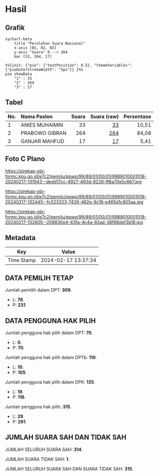 # Hasil

## Grafik

```mermaid
xychart-beta
    title "Perolehan Suara Nasional"
    x-axis [01, 02, 03]
    y-axis "Suara" 0 --> 264
    bar [33, 264, 17]
```

```mermaid
%%{init: {"pie": {"textPosition": 0.5}, "themeVariables": {"pieOuterStrokeWidth": "5px"}} }%%
pie showData
    "1" : 33
    "2" : 264
    "3" : 17
```

## Tabel

| No. | Nama Paslon    | Suara | Suara (raw) | Persentase |
|:--- |:-------------- | -----:| -----------:| ----------:|
| 1   | ANIES MUHAIMIN | 33    | [33][p-1]   | 10,51      |
| 2   | PRABOWO GIBRAN | 264   | [264][p-2]  | 84,08      |
| 3   | GANJAR MAHFUD  | 17    | [17][p-3]   | 5,41       |


[p-1]: https://github.com/gigit-pemilu/pemilu-2024/blob/main/pilpres/hitung-suara/sub/99-luar-negeri/sub/89-penang-malaysia/sub/01-penang-malaysia/sub/0001-penang-malaysia/sub/018-ksk-003/sub/paslon-1.txt
[p-2]: https://github.com/gigit-pemilu/pemilu-2024/blob/main/pilpres/hitung-suara/sub/99-luar-negeri/sub/89-penang-malaysia/sub/01-penang-malaysia/sub/0001-penang-malaysia/sub/018-ksk-003/sub/paslon-2.txt
[p-3]: https://github.com/gigit-pemilu/pemilu-2024/blob/main/pilpres/hitung-suara/sub/99-luar-negeri/sub/89-penang-malaysia/sub/01-penang-malaysia/sub/0001-penang-malaysia/sub/018-ksk-003/sub/paslon-3.txt

## Foto C Plano

https://sirekap-obj-formc.kpu.go.id/e7c2/pemilu/ppwp/99/89/01/00/01/9989010001018-20240217-131943--dedd17cc-4927-493d-9228-ff8a70e5c667.jpg

https://sirekap-obj-formc.kpu.go.id/e7c2/pemilu/ppwp/99/89/01/00/01/9989010001018-20240217-132445--fc523323-7426-462e-9c18-e465d1c805aa.jpg

https://sirekap-obj-formc.kpu.go.id/e7c2/pemilu/ppwp/99/89/01/00/01/9989010001018-20240217-132605--208830e4-43fa-4c4a-92ad-38f98def3b18.jpg


## Metadata

| Key        | Value               |
| ---------- | ------------------- |
| Time Stamp | 2024-02-17 13:37:34 |


## DATA PEMILIH TETAP

Jumlah pemilih dalam DPT: **309**.
 * L: **78**.
 * P: **231**.

## DATA PENGGUNA HAK PILIH

Jumlah pengguna hak pilih dalam DPT: **70**.
 * L: **0**.
 * P: **70**.

Jumlah pengguna hak pilih dalam DPTb: **110**.
 * L: **10**.
 * P: **105**.

Jumlah pengguna hak pilih dalam DPK: **135**.
 * L: **19**.
 * P: **116**.

Jumlah pengguna hak pilih: **315**.
 * L: **29**.
 * P: **291**.

## JUMLAH SUARA SAH DAN TIDAK SAH

JUMLAH SELURUH SUARA SAH: **314**.

JUMLAH SUARA TIDAK SAH: **1**.

JUMLAH SELURUH SUARA SAH DAN SUARA TIDAK SAH: **315**.


